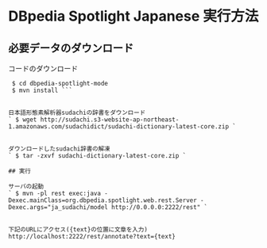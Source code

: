 # DBpedia Spotlight Japanese 実行方法

## 必要データのダウンロード  

コードのダウンロード  
``` $ git clone https://github.com/t-morita-laboratory/dbpedia-spotlight-model.git  
 $ cd dbpedia-spotlight-mode  
 $ mvn install ```

  
日本語形態素解析器sudachiの辞書をダウンロード  
` $ wget http://sudachi.s3-website-ap-northeast-1.amazonaws.com/sudachidict/sudachi-dictionary-latest-core.zip `

  
ダウンロードしたsudachi辞書の解凍  
` $ tar -zxvf sudachi-dictionary-latest-core.zip `  

## 実行  

サーバの起動  
` $ mvn -pl rest exec:java -Dexec.mainClass=org.dbpedia.spotlight.web.rest.Server -Dexec.args="ja_sudachi/model http://0.0.0.0:2222/rest" `    


下記のURLにアクセス({text}の位置に文章を入力)  
http://localhost:2222/rest/annotate?text={text}
